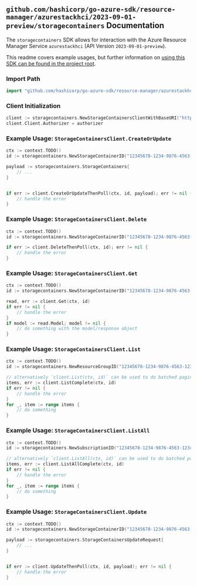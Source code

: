 
## `github.com/hashicorp/go-azure-sdk/resource-manager/azurestackhci/2023-09-01-preview/storagecontainers` Documentation

The `storagecontainers` SDK allows for interaction with the Azure Resource Manager Service `azurestackhci` (API Version `2023-09-01-preview`).

This readme covers example usages, but further information on [using this SDK can be found in the project root](https://github.com/hashicorp/go-azure-sdk/tree/main/docs).

### Import Path

```go
import "github.com/hashicorp/go-azure-sdk/resource-manager/azurestackhci/2023-09-01-preview/storagecontainers"
```


### Client Initialization

```go
client := storagecontainers.NewStorageContainersClientWithBaseURI("https://management.azure.com")
client.Client.Authorizer = authorizer
```


### Example Usage: `StorageContainersClient.CreateOrUpdate`

```go
ctx := context.TODO()
id := storagecontainers.NewStorageContainerID("12345678-1234-9876-4563-123456789012", "example-resource-group", "storageContainerValue")

payload := storagecontainers.StorageContainers{
	// ...
}


if err := client.CreateOrUpdateThenPoll(ctx, id, payload); err != nil {
	// handle the error
}
```


### Example Usage: `StorageContainersClient.Delete`

```go
ctx := context.TODO()
id := storagecontainers.NewStorageContainerID("12345678-1234-9876-4563-123456789012", "example-resource-group", "storageContainerValue")

if err := client.DeleteThenPoll(ctx, id); err != nil {
	// handle the error
}
```


### Example Usage: `StorageContainersClient.Get`

```go
ctx := context.TODO()
id := storagecontainers.NewStorageContainerID("12345678-1234-9876-4563-123456789012", "example-resource-group", "storageContainerValue")

read, err := client.Get(ctx, id)
if err != nil {
	// handle the error
}
if model := read.Model; model != nil {
	// do something with the model/response object
}
```


### Example Usage: `StorageContainersClient.List`

```go
ctx := context.TODO()
id := storagecontainers.NewResourceGroupID("12345678-1234-9876-4563-123456789012", "example-resource-group")

// alternatively `client.List(ctx, id)` can be used to do batched pagination
items, err := client.ListComplete(ctx, id)
if err != nil {
	// handle the error
}
for _, item := range items {
	// do something
}
```


### Example Usage: `StorageContainersClient.ListAll`

```go
ctx := context.TODO()
id := storagecontainers.NewSubscriptionID("12345678-1234-9876-4563-123456789012")

// alternatively `client.ListAll(ctx, id)` can be used to do batched pagination
items, err := client.ListAllComplete(ctx, id)
if err != nil {
	// handle the error
}
for _, item := range items {
	// do something
}
```


### Example Usage: `StorageContainersClient.Update`

```go
ctx := context.TODO()
id := storagecontainers.NewStorageContainerID("12345678-1234-9876-4563-123456789012", "example-resource-group", "storageContainerValue")

payload := storagecontainers.StorageContainersUpdateRequest{
	// ...
}


if err := client.UpdateThenPoll(ctx, id, payload); err != nil {
	// handle the error
}
```
